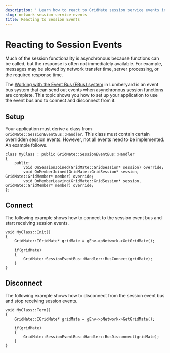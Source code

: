 ```yaml
---
description: ' Learn how to react to GridMate session service events in &ALYlong;. '
slug: network-session-service-events
title: Reacting to Session Events
---
```

# Reacting to Session Events<a name="network-session-service-events"></a>

Much of the session functionality is asynchronous because functions can be called, but the response is often not immediately available\. For example, messages may be slowed by network transfer time, server processing, or the required response time\.

The [Working with the Event Bus \(EBus\) system](ebus-intro.md) in Lumberyard is an event bus system that can send out events when asynchronous session functions are complete\. This topic shows you how to set up your application to use the event bus and to connect and disconnect from it\.

## Setup<a name="network-session-service-events-setup"></a>

Your application must derive a class from `GridMate::SessionEventBus::Handler`\. This class must contain certain overridden session events\. However, not all events need to be implemented\. An example follows\.

```
class MyClass : public GridMate::SessionEventBus::Handler
{
    public:
        void OnSessionJoined(GridMate::GridSession* session) override;
        void OnMemberJoined(GridMate::GridSession* session, GridMate::GridMember* member) override;
        void OnMemberLeaving(GridMate::GridSession* session, GridMate::GridMember* member) override;
};
```

## Connect<a name="network-session-service-events-connect"></a>

The following example shows how to connect to the session event bus and start receiving session events\.

```
void MyClass::Init()
{
    GridMate::IGridMate* gridMate = gEnv->pNetwork->GetGridMate();

    if(gridMate)
    {
        GridMate::SessionEventBus::Handler::BusConnect(gridMate);
    }
}
```

## Disconnect<a name="network-session-service-events-disconnect"></a>

The following example shows how to disconnect from the session event bus and stop receiving session events\.

```
void MyClass::Term()
{
    GridMate::IGridMate* gridMate = gEnv->pNetwork->GetGridMate();

    if(gridMate)
    {
        GridMate::SessionEventBus::Handler::BusDisconnect(gridMate);
    }
}
```